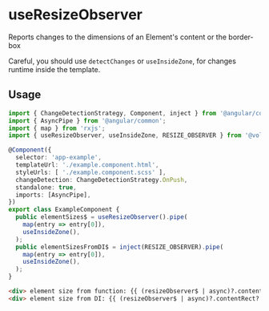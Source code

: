 # useResizeObserver

Reports changes to the dimensions of an Element's content or the border-box

Careful, you should use `detectChanges` or `useInsideZone`, for changes runtime inside the template.

## Usage

```ts
import { ChangeDetectionStrategy, Component, inject } from '@angular/core';
import { AsyncPipe } from '@angular/common';
import { map } from 'rxjs';
import { useResizeObserver, useInsideZone, RESIZE_OBSERVER } from '@volvachev/angularuse';

@Component({
  selector: 'app-example',
  templateUrl: './example.component.html',
  styleUrls: [ './example.component.scss' ],
  changeDetection: ChangeDetectionStrategy.OnPush,
  standalone: true,
  imports: [AsyncPipe],
})
export class ExampleComponent {
  public elementSizes$ = useResizeObserver().pipe(
    map(entry => entry[0]),
    useInsideZone(),
  );
  public elementSizesFromDI$ = inject(RESIZE_OBSERVER).pipe(
    map(entry => entry[0]),
    useInsideZone(),
  );
}
```

```html
<div> element size from function: {{ (resizeObserver$ | async)?.contentRect?.width }}</div>
<div> element size from DI: {{ (resizeObserver$ | async)?.contentRect?.width }}</div>
```